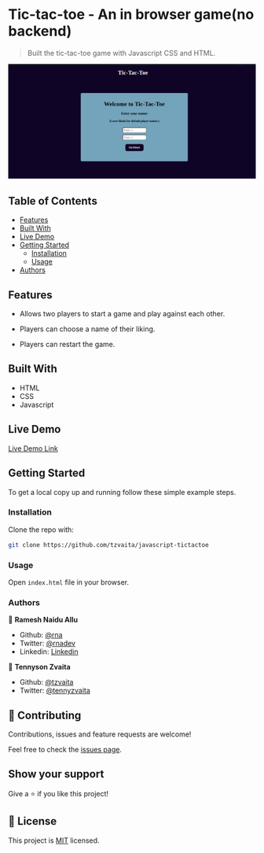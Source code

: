 # Tic-tac-toe - An in browser game(no backend)
>Built the tic-tac-toe game with Javascript CSS and HTML.


![Start page](tictactoe.png)

## Table of Contents

- [Features](#features)
- [Built With](#built-with)
- [Live Demo](#live-demo)
- [Getting Started](#getting-started)
  - [Installation](#installation)
  - [Usage](#usage)
- [Authors](#authors)

## Features

- Allows two players to start a game and play against each other.

- Players can choose a name of their liking.

- Players can restart the game.

## Built With

- HTML
- CSS
- Javascript

## Live Demo

[Live Demo Link](https://raw.githack.com/tzvaita/javascript-tictactoe/feature/game/index.html)

## Getting Started

To get a local copy up and running follow these simple example steps.

<!-- ### Prerequisites -->

<!-- ### Setup -->

### Installation

Clone the repo with:

```sh
git clone https://github.com/tzvaita/javascript-tictactoe
```

### Usage

Open `index.html` file in your browser.

<!-- ## Roadmap -->

<!-- ### Deployment -->

### Authors

👤 **Ramesh Naidu Allu**

- Github: [@rna](https://github.com/rna)
- Twitter: [@rnadev](https://twitter.com/rnadev)
- Linkedin: [Linkedin](https://linkedin.com/in/ramesh-naidu)

👤 **Tennyson Zvaita**
- Github: [@tzvaita](https://github.com/tzvaita)
- Twitter: [@tennyzvaita](https://twitter.com/tennyzvaita)

## 🤝 Contributing

Contributions, issues and feature requests are welcome!

Feel free to check the [issues page](issues/).

## Show your support

Give a ⭐️ if you like this project!

<!-- ## Acknowledgments -->

## 📝 License

This project is [MIT](lic.url) licensed.